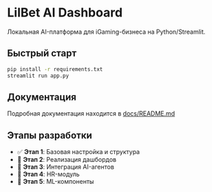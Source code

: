 # LilBet AI Dashboard

Локальная AI-платформа для iGaming-бизнеса на Python/Streamlit.

## Быстрый старт

```bash
pip install -r requirements.txt
streamlit run app.py
```

## Документация

Подробная документация находится в [docs/README.md](docs/README.md)

## Этапы разработки

- ✅ **Этап 1**: Базовая настройка и структура
- 🔄 **Этап 2**: Реализация дашбордов  
- 🔄 **Этап 3**: Интеграция AI-агентов
- 🔄 **Этап 4**: HR-модуль
- 🔄 **Этап 5**: ML-компоненты